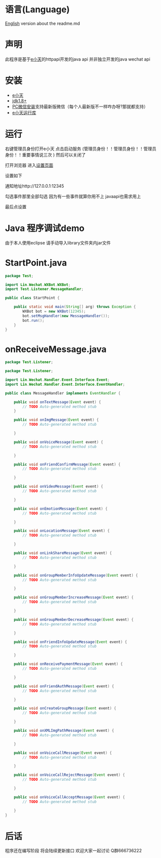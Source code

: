 # 语言(Language)

[English](https://github.com/wxext/wechat-java-api-window/blob/master/readme_english.md "English") version about the readme.md

# 声明
此程序是基于[e小天](https://www.wxext.cn "e小天")的httpapi开发的java api
并非独立开发的java wechat api

# 安装
+ [e小天](https://www.wxext.cn/app/install.html "安装e小天")
+ [jdk1.8+](https://www.oracle.com/java/technologies/ "Java")
+ [PC微信安装](https://pc.weixin.qq.com/ "微信 PC 版")支持最新版微信（每个人最新版不一样咋办呀?那就都支持）
+ [e小天运行库](https://www.wxext.cn/app/install.html "")

# 运行
右键管理员身份打开e小天 点击启动服务 (管理员身份！！管理员身份！！管理员身份！！重要事情说三次 ) 然后可以关闭了

打开浏览器 进入[设置页面](https://www.wxext.cn/app/settings.html "") 

设置如下

通知地址http://127.0.0.1:12345

勾选事件那里全部勾选 因为有一些事件就算你用不上 javaapi也需求用上

最后点设置

# Java 程序调试demo
由于本人使用eclipse 请手动导入library文件夹内jar文件 

# StartPoint.java
```java
package Test;

import Lin.Wechat.WXBot.WXBot;
import Test.Listener.MessageHandler;

public class StartPoint {

	public static void main(String[] arg) throws Exception {
		WXBot bot = new WXBot(12345);
		bot.setMsgHandler(new MessageHandler());
		bot.run();
	}
}

```

# onReceiveMessage.java
```java
package Test.Listener;

package Test.Listener;

import Lin.Wechat.Handler.Event.Interface.Event;
import Lin.Wechat.Handler.Event.Interface.EventHandler;

public class MessageHandler implements EventHandler {

	public void onTextMessage(Event event) {
		// TODO Auto-generated method stub
	}

	public void onImgMessage(Event event) {
		// TODO Auto-generated method stub

	}

	public void onVoiceMessage(Event event) {
		// TODO Auto-generated method stub

	}

	public void onFriendConfirmMessage(Event event) {
		// TODO Auto-generated method stub

	}

	public void onVideoMessage(Event event) {
		// TODO Auto-generated method stub

	}

	public void onEmotionMessage(Event event) {
		// TODO Auto-generated method stub

	}

	public void onLocationMessage(Event event) {
		// TODO Auto-generated method stub

	}

	public void onLinkShareMessage(Event event) {
		// TODO Auto-generated method stub

	}

	public void onGroupMemberInfoUpdateMessage(Event event) {
		// TODO Auto-generated method stub

	}

	public void onGroupMemberIncreaseMessage(Event event) {
		// TODO Auto-generated method stub

	}

	public void onGroupMemberDecreaseMessage(Event event) {
		// TODO Auto-generated method stub

	}

	public void onFriendInfoUpdateMessage(Event event) {
		// TODO Auto-generated method stub

	}

	public void onReceivePaymentMessage(Event event) {
		// TODO Auto-generated method stub

	}

	public void onFriendAuthMessage(Event event) {
		// TODO Auto-generated method stub

	}

	public void onCreateGroupMessage(Event event) {
		// TODO Auto-generated method stub

	}

	public void onXMLImgPathMessage(Event event) {
		// TODO Auto-generated method stub

	}

	public void onVoiceCallMessage(Event event) {
		// TODO Auto-generated method stub

	}

	public void onVoiceCallRejectMessage(Event event) {
		// TODO Auto-generated method stub

	}

	public void onVoiceCallAcceptMessage(Event event) {
		// TODO Auto-generated method stub

	}
}
```

# 后话
程序还在编写阶段 将会陆续更新接口 欢迎大家一起讨论 Q群666736222

